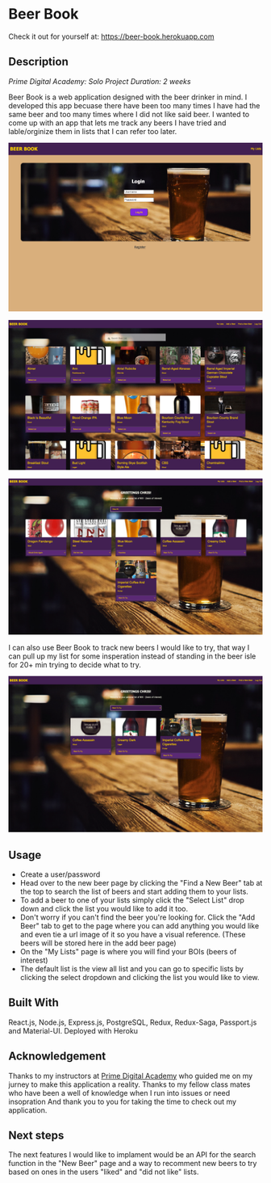 
# Beer Book
Check it out for yourself at: https://beer-book.herokuapp.com

## Description

_Prime Digital Academy: Solo Project_
_Duration: 2 weeks_

Beer Book is a web application designed with the beer drinker in mind. I developed this app becuase there have been too many times I have had the same beer and too many times where I did not like said beer. I wanted to come up with an app that lets me track any beers I have tried and lable/orginize them in lists that I can refer too later.

![Login Page](https://github.com/Emerfoll/Beer_Book_Solo_project/blob/master/documentation/images/Screen%20Shot%202021-03-16%20at%206.30.11%20PM.png "Login Page")

![Find a New Beer Page](https://github.com/Emerfoll/Beer_Book_Solo_project/blob/master/documentation/images/Screen%20Shot%202021-03-16%20at%206.29.11%20PM.png "Find a New Beer Page")

![View All List](https://github.com/Emerfoll/Beer_Book_Solo_project/blob/master/documentation/images/Screen%20Shot%202021-03-16%20at%206.29.40%20PM.png "View All List")

I can also use Beer Book to track new beers I would like to try, that way I can pull up my list for some insperation instead of standing in the beer isle for 20+ min trying to decide what to try.

![Want to try list](https://github.com/Emerfoll/Beer_Book_Solo_project/blob/master/documentation/images/Screen%20Shot%202021-03-16%20at%206.29.51%20PM.png "Wanbt to Try List")


## Usage

- Create a user/password
- Head over to the new beer page by clicking the "Find a New Beer" tab at the top to search the list of beers and start adding them to your lists.
- To add a beer to one of your lists simply click the "Select List" drop down and click the list you would like to add it too.
- Don't worry if you can't find the beer you're looking for. Click the "Add Beer" tab to get to the page where you can add anything you would like and even tie a url image of it so you have a visual reference. (These beers will be stored here in the add beer page)
- On the "My Lists" page is where you will find your BOIs (beers of interest)
- The default list is the view all list and you can go to specific lists by clicking the select dropdown and clicking the list you would like to view.

## Built With

React.js, Node.js, Express.js, PostgreSQL, Redux, Redux-Saga, Passport.js and Material-UI.
Deployed with Heroku

## Acknowledgement
Thanks to my instructors at [Prime Digital Academy](www.primeacademy.io) who guided me on my jurney to make this application a reality.
Thanks to my fellow class mates who have been a well of knowledge when I run into issues or need insopration
And thank you to you for taking the time to check out my application.

## Next steps

The next features I would like to implament would be an API for the search function in the "New Beer" page and a way to recomment new beers to try based on ones in the users "liked" and "did not like" lists.
